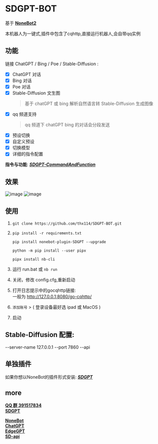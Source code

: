 # SDGPT-BOT
基于 **[NoneBot2](https://v2.nonebot.dev/)** 
  
 
 本机器人为一键式,插件中包含了cqhttp,直接运行机器人,会自带qq实例

## 功能

链接 ChatGPT / Bing / Poe / Stable-Diffusion  :   
- [x] ChatGPT 对话 
- [x] Bing 对话
- [x] Poe 对话
- [x] Stable-Diffusion 文生图  
  > 基于 chatGPT 或 bing 解析自然语言转 Stable-Diffusion 生成图像
- [x] qq 频道支持 
  > qq 频道下 chatGPT bing 的对话会分段发送
- [x] 预设切换
- [x] 自定义预设
- [x] 切换模型
- [x] 详细的指令配置

**指令与功能**: [***SDGPT-CommandAndFunction***](https://github.com/thx114/SDGPT/wiki/%E6%8C%87%E4%BB%A4-%E4%B8%8E-%E5%8A%9F%E8%83%BD)
## 效果
![image](https://github.com/thx114/SDGPT/assets/52259890/376e2788-1566-4f1d-a5be-69b7d9236da5)
![image](https://github.com/thx114/SDGPT/assets/52259890/5bf5f253-2221-46fd-96fd-14f5885c2fab)

## 使用
1. ```
   git clone https://github.com/thx114/SDGPT-BOT.git
2. ```
   pip install -r requirements.txt
   ```
    ```
   pip install nonebot-plugin-SDGPT --upgrade
   ```
   ```
   python -m pip install --user pipx
   ```
   ```
   pipx install nb-cli
   ```
   
3. 运行 run.bat 或 `nb run`
4. 关闭，修改 config.cfg,重新启动
5. 打开日志提示中的gocqhttp链接:   
   一般为 http://127.0.0.1:8080/go-cqhttp/
6. `添加账号` > ( 登录设备最好选 ipad 或 MacOS )
7. 启动

## Stable-Diffusion 配置:
--server-name 127.0.0.1 --port 7860 --api

## 单独插件 
如果你想以NoneBot的插件形式安装:
[***SDGPT***](https://github.com/thx114/SDGPT)

## more

[**QQ 群 391517834**](https://jq.qq.com/?_wv=1027&k=eKsgovej)  
[**SDGPT**](https://github.com/thx114/SDGPT)  
   
[**NoneBot**](https://v2.nonebot.dev/)  
[**ChatGPT**](https://github.com/acheong08/ChatGPT)  
[**EdgeGPT**](https://github.com/acheong08/EdgeGPT)  
[**SD-api**](https://github.com/mix1009/sdwebuiapi)  
